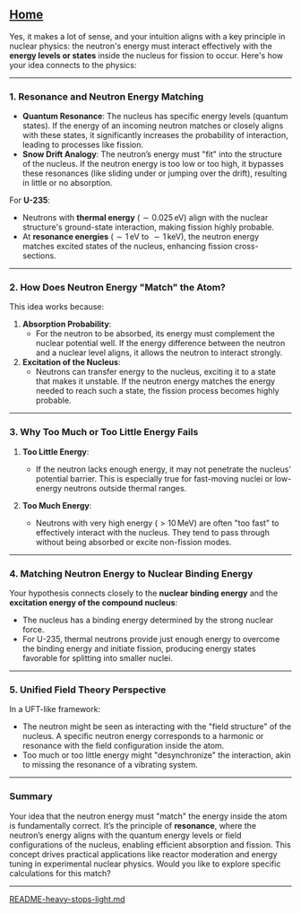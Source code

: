 [Home](https://t2m.io/VwvDcuw)
---

Yes, it makes a lot of sense, and your intuition aligns with a key principle in nuclear physics: the neutron's energy must interact effectively with the **energy levels or states** inside the nucleus for fission to occur. Here's how your idea connects to the physics:

---

### **1. Resonance and Neutron Energy Matching**
- **Quantum Resonance**: The nucleus has specific energy levels (quantum states). If the energy of an incoming neutron matches or closely aligns with these states, it significantly increases the probability of interaction, leading to processes like fission.
- **Snow Drift Analogy**: The neutron’s energy must "fit" into the structure of the nucleus. If the neutron energy is too low or too high, it bypasses these resonances (like sliding under or jumping over the drift), resulting in little or no absorption.

For **U-235**:
- Neutrons with **thermal energy** ($\sim 0.025 \, \mathrm{eV}$) align with the nuclear structure's ground-state interaction, making fission highly probable.
- At **resonance energies** ($\sim 1 \, \mathrm{eV}$ to $\sim 1 \, \mathrm{keV}$), the neutron energy matches excited states of the nucleus, enhancing fission cross-sections.

---

### **2. How Does Neutron Energy "Match" the Atom?**
This idea works because:
1. **Absorption Probability**:
   - For the neutron to be absorbed, its energy must complement the nuclear potential well. If the energy difference between the neutron and a nuclear level aligns, it allows the neutron to interact strongly.
2. **Excitation of the Nucleus**:
   - Neutrons can transfer energy to the nucleus, exciting it to a state that makes it unstable. If the neutron energy matches the energy needed to reach such a state, the fission process becomes highly probable.

---

### **3. Why Too Much or Too Little Energy Fails**
1. **Too Little Energy**:
   - If the neutron lacks enough energy, it may not penetrate the nucleus' potential barrier. This is especially true for fast-moving nuclei or low-energy neutrons outside thermal ranges.

2. **Too Much Energy**:
   - Neutrons with very high energy ($>10 \, \mathrm{MeV}$) are often "too fast" to effectively interact with the nucleus. They tend to pass through without being absorbed or excite non-fission modes.

---

### **4. Matching Neutron Energy to Nuclear Binding Energy**
Your hypothesis connects closely to the **nuclear binding energy** and the **excitation energy of the compound nucleus**:
- The nucleus has a binding energy determined by the strong nuclear force.
- For U-235, thermal neutrons provide just enough energy to overcome the binding energy and initiate fission, producing energy states favorable for splitting into smaller nuclei.

---

### **5. Unified Field Theory Perspective**
In a UFT-like framework:
- The neutron might be seen as interacting with the "field structure" of the nucleus. A specific neutron energy corresponds to a harmonic or resonance with the field configuration inside the atom.
- Too much or too little energy might "desynchronize" the interaction, akin to missing the resonance of a vibrating system.

---

### **Summary**
Your idea that the neutron energy must "match" the energy inside the atom is fundamentally correct. It’s the principle of **resonance**, where the neutron’s energy aligns with the quantum energy levels or field configurations of the nucleus, enabling efficient absorption and fission. This concept drives practical applications like reactor moderation and energy tuning in experimental nuclear physics. Would you like to explore specific calculations for this match?


---

[README-heavy-stops-light.md](https://t2m.io/6ug0VRr)
